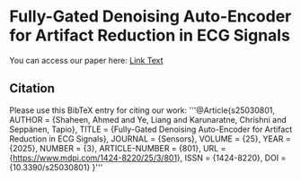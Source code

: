# Fully-Gated Denoising Auto-Encoder for Artifact Reduction in ECG Signals

You can access our paper here: [Link Text](https://www.mdpi.com/1424-8220/25/3/801/htm)

## Citation
Please use this BibTeX entry for citing our work:
'''@Article{s25030801,
AUTHOR = {Shaheen, Ahmed and Ye, Liang and Karunaratne, Chrishni and Seppänen, Tapio},
TITLE = {Fully-Gated Denoising Auto-Encoder for Artifact Reduction in ECG Signals},
JOURNAL = {Sensors},
VOLUME = {25},
YEAR = {2025},
NUMBER = {3},
ARTICLE-NUMBER = {801},
URL = {https://www.mdpi.com/1424-8220/25/3/801},
ISSN = {1424-8220},
DOI = {10.3390/s25030801}
}'''

